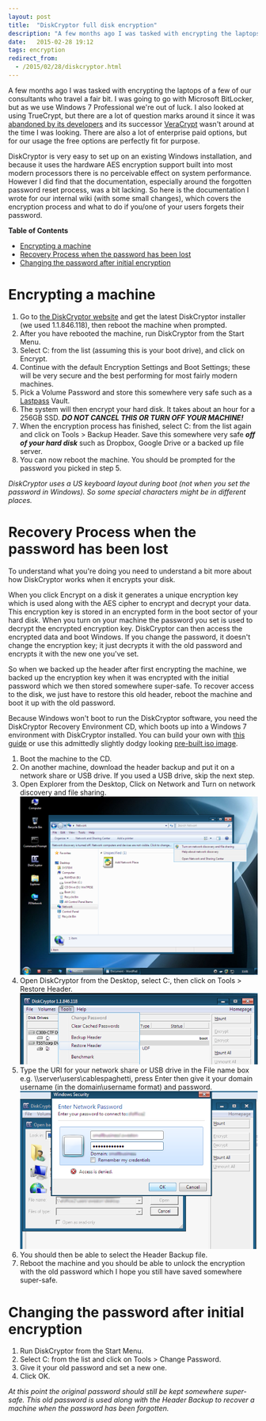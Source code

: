 ```yaml
---
layout: post
title:  "DiskCryptor full disk encryption"
description: "A few months ago I was tasked with encrypting the laptops of a few of our consultants who travel a fair bit. I was going to go with Microsoft BitLocker, but as we use Windows 7 Professional we're out of luck. I also looked at using TrueCrypt, but there are a lot of question marks around it since it was abandoned by its developers..."
date:   2015-02-28 19:12
tags: encryption
redirect_from:
  - /2015/02/28/diskcryptor.html 
---
```

A few months ago I was tasked with encrypting the laptops of a few of our consultants who travel a fair bit. I was going to go with Microsoft BitLocker, but as we use Windows 7 Professional we're out of luck. I also looked at using TrueCrypt, but there are a lot of question marks around it since it was [abandoned by its developers](http://truecrypt.sourceforge.net/) and its successor [VeraCrypt](https://veracrypt.codeplex.com/) wasn't around at the time I was looking. There are also a lot of enterprise paid options, but for our usage the free options are perfectly fit for purpose.

DiskCryptor is very easy to set up on an existing Windows installation, and because it uses the hardware AES encryption support built into most modern processors there is no perceivable effect on system performance. However I did find that the documentation, especially around the forgotten password reset process, was a bit lacking. So here is the documentation I wrote for our internal wiki (with some small changes), which covers the encryption process and what to do if you/one of your users forgets their password.

**Table of Contents**

* [Encrypting a machine](#encrypting-a-machine)  
* [Recovery Process when the password has been lost](#recovery-process-when-the-password-has-been-lost)
* [Changing the password after initial encryption](#changing-the-password-after-initial-encryption)

# **Encrypting a machine**

1. Go to [the DiskCryptor website](http://diskcryptor.net) and get the latest DiskCryptor installer (we used 1.1.846.118), then reboot the machine when prompted.
2. After you have rebooted the machine, run DiskCryptor from the Start Menu.
3. Select C: from the list (assuming this is your boot drive), and click on Encrypt.
4. Continue with the default Encryption Settings and Boot Settings; these will be very secure and the best performing for most fairly modern machines.
5. Pick a Volume Password and store this somewhere very safe such as a [Lastpass](https://lastpass.com) Vault.
6. The system will then encrypt your hard disk. It takes about an hour for a 256GB SSD. ***DO NOT CANCEL THIS OR TURN OFF YOUR MACHINE!***
7. When the encryption process has finished, select C: from the list again and click on Tools > Backup Header. Save this somewhere very safe ***off of your hard disk*** such as Dropbox, Google Drive or a backed up file server.
8. You can now reboot the machine. You should be prompted for the password you picked in step 5.

*DiskCryptor uses a US keyboard layout during boot (not when you set the password in Windows). So some special characters might be in different places.*

# **Recovery Process when the password has been lost**

To understand what you're doing you need to understand a bit more about how DiskCryptor works when it encrypts your disk.

When you click Encrypt on a disk it generates a unique encryption key which is used along with the AES cipher to encrypt and decrypt your data. This encryption key is stored in an encrypted form in the boot sector of your hard disk. When you turn on your machine the password you set is used to decrypt the encrypted encryption key. DiskCryptor can then access the encrypted data and boot Windows. If you change the password, it doesn't change the encryption key; it just decrypts it with the old password and encrypts it with the new one you've set.

So when we backed up the header after first encrypting the machine, we backed up the encryption key when it was encrypted with the initial password which we then stored somewhere super-safe. To recover access to the disk, we just have to restore this old header, reboot the machine and boot it up with the old password.

Because Windows won't boot to run the DiskCryptor software, you need the DiskCryptor Recovery Environment CD, which boots up into a Windows 7 environment with DiskCryptor installed. You can build your own with [this guide](https://diskcryptor.net/wiki/LiveCD) or use this admittedly slightly dodgy looking [pre-built iso image](https://diskcryptor.net/forum/index.php?topic=4899.0).

1. Boot the machine to the CD.
2. On another machine, download the header backup and put it on a network share or USB drive. If you used a USB drive, skip the next step.
3. Open Explorer from the Desktop, Click on Network and Turn on network discovery and file sharing.
![Turn on network discovery and sharing](/assets/diskcryptor1.png)
4. Open DiskCryptor from the Desktop, select C:, then click on Tools > Restore Header.
![Open header backup file](/assets/diskcryptor2.png)
5. Type the URI for your network share or USB drive in the File name box e.g. \\\server\users\cablespaghetti, press Enter then give it your domain username (in the domain\username format) and password.
![Grab the file from the network share](/assets/diskcryptor3.png)
6. You should then be able to select the Header Backup file.
7. Reboot the machine and you should be able to unlock the encryption with the old password which I hope you still have saved somewhere super-safe.

# **Changing the password after initial encryption**

1. Run DiskCryptor from the Start Menu.
2. Select C: from the list and click on Tools > Change Password.
3. Give it your old password and set a new one.
4. Click OK.

*At this point the original password should still be kept somewhere super-safe. This old password is used along with the Header Backup to recover a machine when the password has been forgotten.*

